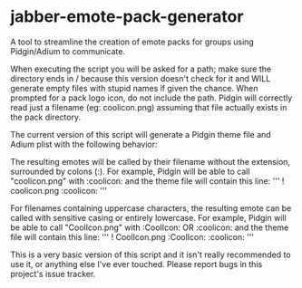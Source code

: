 # jabber-emote-pack-generator
A tool to streamline the creation of emote packs for groups using Pidgin/Adium to communicate.

When executing the script you will be asked for a path; make sure the directory ends in / because this version doesn't check for it and WILL generate empty files with stupid names if given the chance.
When prompted for a pack logo icon, do not include the path. Pidgin will correctly read just a filename (eg: coolicon.png) assuming that file actually exists in the pack directory.

The current version of this script will generate a Pidgin theme file and Adium plist with the following behavior:

The resulting emotes will be called by their filename without the extension, surrounded by colons (:). For example, Pidgin will be able to call "coolicon.png" with :coolicon: and the theme file will contain this line:
'''
! coolicon.png				:coolicon:
'''

For filenames containing uppercase characters, the resulting emote can be called with sensitive casing or entirely lowercase. For example, Pidgin will be able to call "CoolIcon.png" with :CoolIcon: OR :coolicon: and the theme file will contain this line:
'''
! CoolIcon.png				:CoolIcon: :coolicon:
'''

This is a very basic version of this script and it isn't really recommended to use it, or anything else I've ever touched. Please report bugs in this project's issue tracker.
